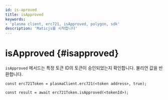 ```yaml
---
id: is-aproved
title: isApproved
keywords:
- 'plasma client, erc721, isApproved, polygon, sdk'
description: 'Maticjs를 시작합니다'
---
```


# isApproved {#isapproved}

`isApproved` 메서드는 특정 토큰 ID의 토큰이 승인되었는지 확인합니다. 불리언 값을 반환합니다.

```
const erc721Token = plasmaClient.erc721(<token address>, true);

const result = await erc721Token.isApproved(<tokenId>);

```

